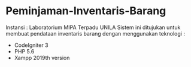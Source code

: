 # Peminjaman-Inventaris-Barang

Instansi : Laboratorium MIPA Terpadu UNILA 
Sistem ini ditujukan untuk membuat pendataan inventaris barang dengan menggunakan teknologi :
- CodeIgniter 3
- PHP 5.6
- Xampp 2019th version
